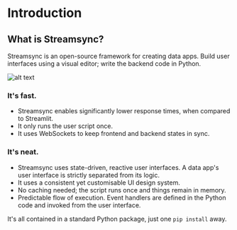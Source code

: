 ﻿# Introduction

## What is Streamsync?

Streamsync is an open-source framework for creating data apps. Build user interfaces using a visual editor; write the backend code in Python.

![alt text](images/sc1.png "Streamsync Builder screenshot")

### It's fast.

- Streamsync enables significantly lower response times, when compared to Streamlit.
- It only runs the user script once.
- It uses WebSockets to keep frontend and backend states in sync.

### It's neat.

- Streamsync uses state-driven, reactive user interfaces. A data app's user interface is strictly separated from its logic.
- It uses a consistent yet customisable UI design system.
- No caching needed; the script runs once and things remain in memory.
- Predictable flow of execution. Event handlers are defined in the Python code and invoked from the user interface.

It's all contained in a standard Python package, just one `pip install` away.
